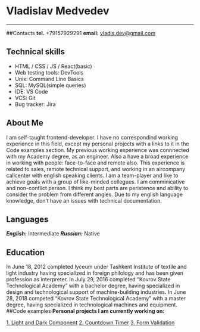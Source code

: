 # Vladislav Medvedev
***
##Contacts
**tel.** +79157929291
**email:** vladis.dev@gmail.com

## Technical skills
- HTML / CSS / JS / React(basic)
- Web testing tools: DevTools
- Unix: Command Line Basics
- SQL: MySQL(simple queries)
- IDE: VS Code
- VCS: Git
- Bug tracker: Jira

## About Me
I am self-taught frontend-developer. I have no correspondind working experience in this field, except my personal projects with a links to it in the Code examples section.
My previous working experience was connnected with my Academy degree, as an engineer. Also a have a broad experience in working with people: face-to-face and remote also. This experience is related to sales, remote technical support, and working in an aircompany callcenter with english speaking clients.
I am a team-player and like to achieve goals with a group of like-minded collegues. I am comminicative and non-conflict person. I think my best parts are peristence and ability to consider the problem from different angles. Due to my english language knowledge, don’t have an issues with technical documentation.

## Languages
***English:*** Intermediate
***Russian:*** Native

## Education
In June 18, 2012 completed lyceum under Tashkent Institute of textile and light industry having specialized in foreign philology and has been given profession as interpreter.
In July 29, 2016 completed “Kovrov State Technological Academy” with a bachelor degree, having specialized in design and technological support of machine-building industries.
In June 28, 2018 competed “Kovrov State Technological Academy” with a master degree, having specialized in technological machines and equipment.
##Code examples
**Personal projects I am currently working on:**

[1. Light and Dark Component](https://github.com/Vladgleen8/DarkLighComponent)
[2. Countdown Timer](https://github.com/Vladgleen8/Countdown-Timer)
[3. Form Validation](https://github.com/Vladgleen8/Form-Validation)
